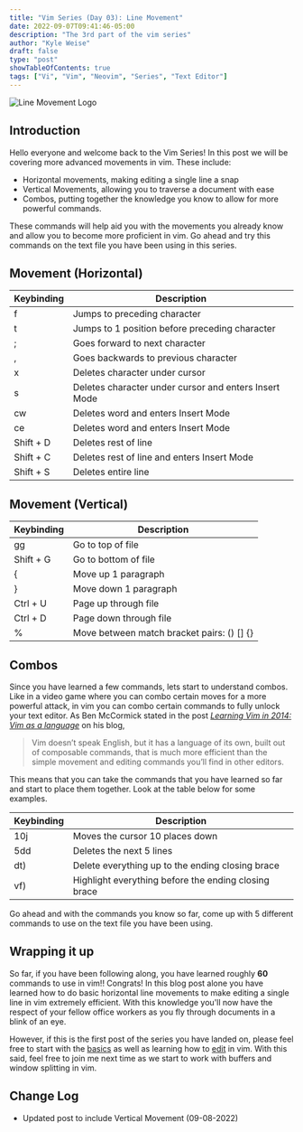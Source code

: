 ```yaml
---
title: "Vim Series (Day 03): Line Movement"
date: 2022-09-07T09:41:46-05:00
description: "The 3rd part of the vim series"
author: "Kyle Weise"
draft: false
type: "post"
showTableOfContents: true
tags: ["Vi", "Vim", "Neovim", "Series", "Text Editor"]
---
```


![Line Movement Logo](/images/posts/series/vim/day-03/cover.png)

## Introduction

Hello everyone and welcome back to the Vim Series! In this post we will be covering more advanced movements
in vim. These include:
- Horizontal movements, making editing a single line a snap
- Vertical Movements, allowing you to traverse a document with ease
- Combos, putting together the knowledge you know to allow for more powerful commands. 

These commands will help aid you with the movements you already know and allow you to become more 
proficient in vim. Go ahead and try this commands on the text file you have been using in this series.

## Movement (Horizontal)

| Keybinding | Description |
| --- | --- |
| f | Jumps to preceding character |
| t | Jumps to 1 position before preceding character |
| ; | Goes forward to next character |
| , | Goes backwards to previous character |
| x | Deletes character under cursor |
| s | Deletes character under cursor and enters Insert Mode |
| cw | Deletes word and enters Insert Mode |
| ce | Deletes word and enters Insert Mode | 
| Shift + D | Deletes rest of line |
| Shift + C | Deletes rest of line and enters Insert Mode |
| Shift + S | Deletes entire line |

## Movement (Vertical)

| Keybinding | Description |
| --- | --- |
| gg | Go to top of file |
| Shift + G | Go to bottom of file |
| { | Move up 1 paragraph |
| } | Move down 1 paragraph |
| Ctrl + U | Page up through file |
| Ctrl + D | Page down through file | 
| % | Move between match bracket pairs: () [] {} |

## Combos 

Since you have learned a few commands, lets start to understand combos. Like in a video game where 
you can combo certain moves for a more powerful attack, in vim you can combo certain commands to 
fully unlock your text editor. As Ben McCormick stated in the post 
*[Learning Vim in 2014: Vim as a language](https://benmccormick.org/2014/07/02/learning-vim-in-2014-vim-as-language)* on his blog,
> Vim doesn’t speak English, but it has a language of its own, built out of composable commands, 
that is much more efficient than the simple movement and editing commands you’ll find in other editors. 

This means that you can take the commands that you have learned so far and start to place them together. Look at the 
table below for some examples.

| Keybinding | Description |
| --- | --- |
| 10j | Moves the cursor 10 places down |
| 5dd | Deletes the next 5 lines | 
| dt) | Delete everything up to the ending closing brace |
| vf) | Highlight everything before the ending closing brace |
 
Go ahead and with the commands you know so far, come up with 5 different commands to use on the text file you have been using.

## Wrapping it up

So far, if you have been following along, you have learned roughly **60** commands to use in vim!! Congrats! In this blog post alone 
you have learned how to do basic horizontal line movements to make editing a single line in vim extremely efficient. With this knowledge 
you'll now have the respect of your fellow office workers as you fly through documents in a blink of an eye. 

However, if this is the first post of the series you have landed on, please feel free to start with the [basics](/posts/vim/series/basic-movement/) as well
as learning how to [edit](/posts/vim/series/editing/) in vim. With this said, feel free to join me next time as we start to work with buffers and window splitting 
in vim.

## Change Log

- Updated post to include Vertical Movement (09-08-2022) 
